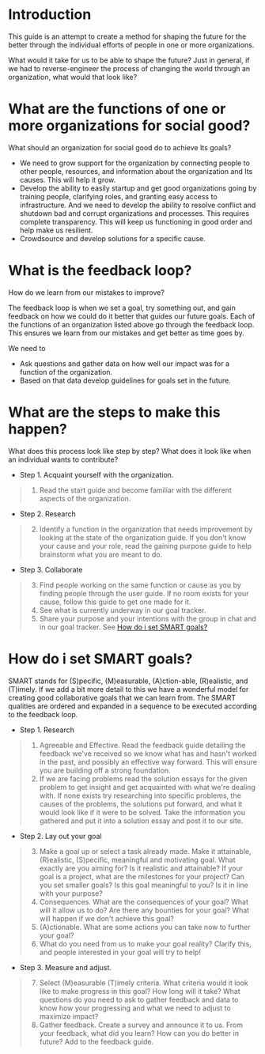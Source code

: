 # Introduction

This guide is an attempt to create a method for shaping the future for the better through the individual efforts of people in one or more organizations.

What would it take for us to be able to shape the future? Just in general, if we had to reverse-engineer the process of changing the world through an organization, what would that look like?

# What are the functions of one or more organizations for social good?

What should an organization for social good do to achieve Its goals?

- We need to grow support for the organization by connecting people to other people, resources, and information about the organization and Its causes. This will help it grow.
- Develop the ability to easily startup and get good organizations going by training people, clarifying roles, and granting easy access to infrastructure. And we need to develop the ability to resolve conflict and shutdown bad and corrupt organizations and processes. This requires complete transparency. This will keep us functioning in good order and help make us resilient.
- Crowdsource and develop solutions for a specific cause.

# What is the feedback loop?

How do we learn from our mistakes to improve?

The feedback loop is when we set a goal, try something out, and gain feedback on how we could do it better that guides our future goals. Each of the functions of an organization listed above go through the feedback loop. This ensures we learn from our mistakes and get better as time goes by.

We need to
- Ask questions and gather data on how well our impact was for a function of the organization.
- Based on that data develop guidelines for goals set in the future.

# What are the steps to make this happen?

What does this process look like step by step? What does it look like when an individual wants to contribute?

- Step 1. Acquaint yourself with the organization.
> 1. Read the start guide and become familiar with the different aspects of the organization.
- Step 2. Research
> 2. Identify a function in the organization that needs improvement by looking at the state of the organization guide. If you don't know your cause and your role, read the gaining purpose guide to help brainstorm what you are meant to do.
- Step 3. Collaborate
> 3. Find people working on the same function or cause as you by finding people through the user guide. If no room exists for your cause, follow this guide to get one made for it.
> 4. See what is currently underway in our goal tracker.
> 5. Share your purpose and your intentions with the group in chat and in our goal tracker. See [How do i set SMART goals?](#how-do-i-set-smart-goals?)


<h1 id="how-do-i-set-smart-goals?">How do i set SMART goals?</h1>

SMART stands for (S)pecific, (M)easurable, (A)ction-able, (R)ealistic, and (T)imely. If we add a bit more detail to this we have a wonderful model for creating good collaborative goals that we can learn from. The SMART qualities are ordered and expanded in a sequence to be executed according to the feedback loop.

- Step 1. Research
> 1. Agreeable and Effective. Read the feedback guide detailing the feedback we've received so we know what has and hasn't worked in the past, and possibly an effective way forward. This will ensure you are building off a strong foundation.
> 2. If we are facing problems read the solution essays for the given problem to get insight and get acquainted with what we're dealing with. If none exists try researching into specific problems, the causes of the problems, the solutions put forward, and what it would look like if it were to be solved. Take the information you gathered and put it into a solution essay and post it to our site.
- Step 2. Lay out your goal
> 3. Make a goal up or select a task already made. Make it attainable, (R)ealistic, (S)pecific, meaningful and motivating goal. What exactly are you aiming for? Is it realistic and attainable? If your goal is a project, what are the milestones for your project? Can you set smaller goals? Is this goal meaningful to you? Is it in line with your purpose?
> 4. Consequences. What are the consequences of your goal? What will it allow us to do? Are there any bounties for your goal? What will happen if we don't achieve this goal?
> 5. (A)ctionable. What are some actions you can take now to further your goal?
> 6. What do you need from us to make your goal reality? Clarify this, and people interested in your goal will try to help!
- Step 3. Measure and adjust.
> 7. Select (M)easurable (T)imely criteria. What criteria would it look like to make progress in this goal? How long will it take? What questions do you need to ask to gather feedback and data to know how your progressing and what we need to adjust to maximize impact?
> 8. Gather feedback. Create a survey and announce it to us. From your feedback, what did you learn? How can you do better in future? Add to the feedback guide.
